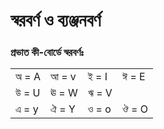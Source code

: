 # স্বরবর্ণ ও ব্যঞ্জনবর্ণ

### প্রভাত কী-বোর্ডে স্বরবর্ণঃ

|  |  |  |  |
| :--- | :--- | :--- | :--- |
| অ = A | আ = v | ই = I | ঈ = E |
| উ = U | ঊ = W | ঋ = V |  |
| এ = y | ঐ = Y | ও = o | ঔ = O |




